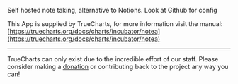 Self hosted note taking, alternative to Notions. Look at Github for config

This App is supplied by TrueCharts, for more information visit the manual: [https://truecharts.org/docs/charts/incubator/notea](https://truecharts.org/docs/charts/incubator/notea)

---

TrueCharts can only exist due to the incredible effort of our staff.
Please consider making a [donation](https://truecharts.org/docs/about/sponsor) or contributing back to the project any way you can!
